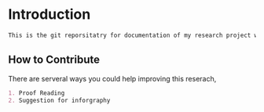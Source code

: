 # Introduction
```markdown
This is the git reporsitatry for documentation of my research project which I'm currently working on " **User Experience Enhancement in SCRUM Using Gamification** "
```
## How to Contribute

There are serveral ways you could help improving this reserach,
```markdown
1. Proof Reading
2. Suggestion for inforgraphy
```
